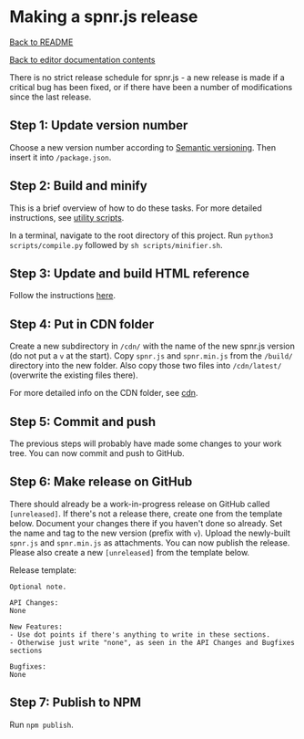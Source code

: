 # Making a spnr.js release

[Back to README](../README.md)

[Back to editor documentation contents](README.md)

There is no strict release schedule for spnr.js - a new release is made if a critical bug has been fixed, or if there have been a number of modifications since the last release.

## Step 1: Update version number

Choose a new version number according to [Semantic versioning](https://semver.org/). Then insert it into `/package.json`.

## Step 2: Build and minify

This is a brief overview of how to do these tasks. For more detailed instructions, see [utility scripts](utilityScripts.md).

In a terminal, navigate to the root directory of this project. Run `python3 scripts/compile.py` followed by `sh scripts/minifier.sh`.

## Step 3: Update and build HTML reference

Follow the instructions [here](aboutReference.md).

## Step 4: Put in CDN folder

Create a new subdirectory in `/cdn/` with the name of the new spnr.js version (do not put a `v` at the start). Copy `spnr.js` and `spnr.min.js` from the `/build/` directory into the new folder. Also copy those two files into `/cdn/latest/` (overwrite the existing files there).

For more detailed info on the CDN folder, see [cdn](cdn.md).

## Step 5: Commit and push

The previous steps will probably have made some changes to your work tree. You can now commit and push to GitHub.

## Step 6: Make release on GitHub

There should already be a work-in-progress release on GitHub called `[unreleased]`. If there's not a release there, create one from the template below. Document your changes there if you haven't done so already. Set the name and tag to the new version (prefix with `v`). Upload the newly-built `spnr.js` and `spnr.min.js` as attachments. You can now publish the release. Please also create a new `[unreleased]` from the template below.

Release template:
```
Optional note.

API Changes:
None

New Features:
- Use dot points if there's anything to write in these sections.
- Otherwise just write "none", as seen in the API Changes and Bugfixes sections

Bugfixes:
None
```

## Step 7: Publish to NPM

Run `npm publish`.